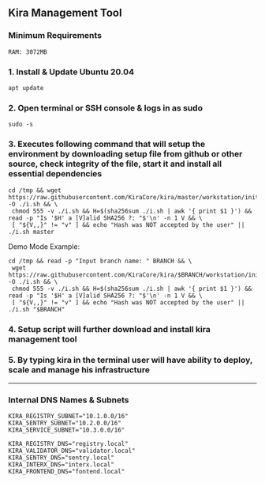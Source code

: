 ## Kira Management Tool

### Minimum Requirements

```
RAM: 3072MB
```

### 1. Install & Update Ubuntu 20.04

```
apt update
```

### 2. Open terminal or SSH console & logs in as sudo

```
sudo -s
```

### 3. Executes following command that will setup the environment by downloading setup file from github or other source, check integrity of the file, start it and install all essential dependencies

```
cd /tmp && wget https://raw.githubusercontent.com/KiraCore/kira/master/workstation/init.sh -O ./i.sh && \
 chmod 555 -v ./i.sh && H=$(sha256sum ./i.sh | awk '{ print $1 }') && read -p "Is '$H' a [V]alid SHA256 ?: "$'\n' -n 1 V && \
 [ "${V,,}" != "v" ] && echo "Hash was NOT accepted by the user" || ./i.sh master
```

Demo Mode Example:

```
cd /tmp && read -p "Input branch name: " BRANCH && \
 wget https://raw.githubusercontent.com/KiraCore/kira/$BRANCH/workstation/init.sh -O ./i.sh && \
 chmod 555 -v ./i.sh && H=$(sha256sum ./i.sh | awk '{ print $1 }') && read -p "Is '$H' a [V]alid SHA256 ?: "$'\n' -n 1 V && \
 [ "${V,,}" != "v" ] && echo "Hash was NOT accepted by the user" || ./i.sh "$BRANCH"
```

### 4. Setup script will further download and install kira management tool 

### 5. By typing kira in the terminal user will have ability to deploy, scale and manage his infrastructure

---

### Internal DNS Names & Subnets

```
KIRA_REGISTRY_SUBNET="10.1.0.0/16"
KIRA_SENTRY_SUBNET="10.2.0.0/16"
KIRA_SERVICE_SUBNET="10.3.0.0/16"
```

```
KIRA_REGISTRY_DNS="registry.local"
KIRA_VALIDATOR_DNS="validator.local"
KIRA_SENTRY_DNS="sentry.local"
KIRA_INTERX_DNS="interx.local"
KIRA_FRONTEND_DNS="fontend.local"
```